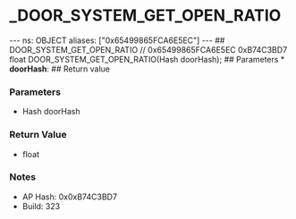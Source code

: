 # _DOOR_SYSTEM_GET_OPEN_RATIO

--- ns: OBJECT aliases: ["0x65499865FCA6E5EC"] --- ## DOOR_SYSTEM_GET_OPEN_RATIO  // 0x65499865FCA6E5EC 0xB74C3BD7 float DOOR_SYSTEM_GET_OPEN_RATIO(Hash doorHash);  ## Parameters * **doorHash**:  ## Return value

### Parameters
* Hash doorHash

### Return Value
* float

### Notes
* AP Hash: 0x0xB74C3BD7
* Build: 323

